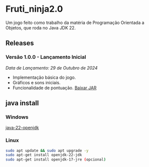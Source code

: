# Fruti_ninja2.0

Um jogo feito como trabalho da matéria de Programação Orientada a Objetos, que roda no Java JDK 22.

## Releases

### Versão 1.0.0 - Lançamento Inicial
*Data de Lançamento: 29 de Outubro de 2024*

- Implementação básica do jogo.
- Gráficos e sons iniciais.
- Funcionalidade de pontuação.
[Baixar JAR](https://github.com/m4rco0/fruti_ninja2.0/releases/download/v1.0.0/fruti-ninja.jarr)

## java install
### Windows
[java-22-openjdk](https://download.oracle.com/java/22/archive/jdk-22.0.2_windows-x64_bin.exe)

### Linux

```bash
sudo apt update && sudo apt upgrade -y
sudo apt-get install openjdk-22-jdk
sudo apt-get install openjdk-17-jre (opcional)
